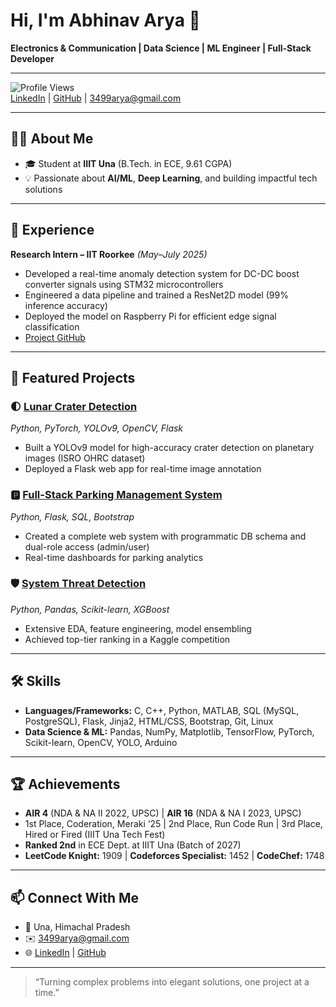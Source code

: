 # Hi, I'm Abhinav Arya 👋

**Electronics & Communication | Data Science | ML Engineer | Full-Stack Developer**

---

![Profile Views](https://komarev.com/ghpvc/?username=Abhinav3499&color=blue)  
[LinkedIn](https://www.linkedin.com/in/your-link) | [GitHub](https://github.com/Abhinav3499) | 3499arya@gmail.com

---

## 👨‍🎓 About Me

- 🎓 Student at **IIIT Una** (B.Tech. in ECE, 9.61 CGPA)
- 💡 Passionate about **AI/ML**, **Deep Learning**, and building impactful tech solutions

---

## 💼 Experience

**Research Intern – IIT Roorkee** *(May–July 2025)*  
- Developed a real-time anomaly detection system for DC-DC boost converter signals using STM32 microcontrollers  
- Engineered a data pipeline and trained a ResNet2D model (99% inference accuracy)  
- Deployed the model on Raspberry Pi for efficient edge signal classification  
- [Project GitHub](#) <!-- Replace with actual link -->

---

## 🚀 Featured Projects

### 🌓 [Lunar Crater Detection](#) <!-- Replace with actual link -->
*Python, PyTorch, YOLOv9, OpenCV, Flask*  
- Built a YOLOv9 model for high-accuracy crater detection on planetary images (ISRO OHRC dataset)  
- Deployed a Flask web app for real-time image annotation

### 🅿️ [Full-Stack Parking Management System](#) <!-- Replace with actual link -->
*Python, Flask, SQL, Bootstrap*  
- Created a complete web system with programmatic DB schema and dual-role access (admin/user)  
- Real-time dashboards for parking analytics

### 🛡️ [System Threat Detection](#) <!-- Replace with actual link -->
*Python, Pandas, Scikit-learn, XGBoost*  
- Extensive EDA, feature engineering, model ensembling  
- Achieved top-tier ranking in a Kaggle competition

---

## 🛠️ Skills

- **Languages/Frameworks:** C, C++, Python, MATLAB, SQL (MySQL, PostgreSQL), Flask, Jinja2, HTML/CSS, Bootstrap, Git, Linux
- **Data Science & ML:** Pandas, NumPy, Matplotlib, TensorFlow, PyTorch, Scikit-learn, OpenCV, YOLO, Arduino

---

## 🏆 Achievements

- **AIR 4** (NDA & NA II 2022, UPSC) | **AIR 16** (NDA & NA I 2023, UPSC)  
- 1st Place, Coderation, Meraki ‘25 | 2nd Place, Run Code Run | 3rd Place, Hired or Fired (IIIT Una Tech Fest)  
- **Ranked 2nd** in ECE Dept. at IIIT Una (Batch of 2027)
- **LeetCode Knight:** 1909 | **Codeforces Specialist:** 1452 | **CodeChef:** 1748

---

## 📫 Connect With Me

- 📍 Una, Himachal Pradesh
- ✉️ 3499arya@gmail.com
- 🌐 [LinkedIn](https://www.linkedin.com/in/your-link) | [GitHub](https://github.com/Abhinav3499)

---

> “Turning complex problems into elegant solutions, one project at a time.”

